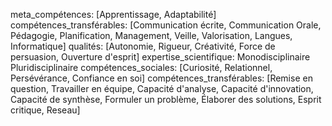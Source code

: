 meta_compétences: [Apprentissage, Adaptabilité] 
compétences_transférables: [Communication écrite, Communication Orale, Pédagogie, Planification, Management, Veille, Valorisation, Langues, Informatique]
qualités: [Autonomie, Rigueur, Créativité, Force de persuasion, Ouverture d'esprit]
expertise_scientifique: Monodisciplinaire Pluridisciplinaire
compétences_sociales: [Curiosité, Relationnel, Persévérance, Confiance en soi]
compétences_transférables: [Remise en question, Travailler en équipe, Capacité d'analyse, Capacité d'innovation, Capacité de synthèse, Formuler un problème, Élaborer des solutions, Esprit critique, Reseau]